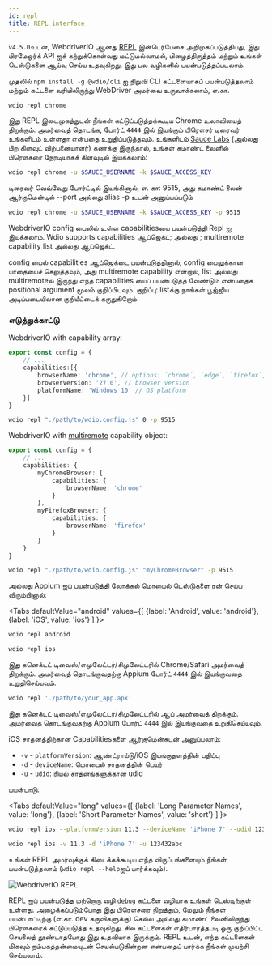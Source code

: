 ```yaml
---
id: repl
title: REPL interface
---
```


`v4.5.0`உடன், WebdriverIO ஆனது [REPL](https://en.wikipedia.org/wiki/Read%E2%80%93eval%E2%80%93print_loop) இன்டெர்பேசை அறிமுகப்படுத்தியது, இது பிரமேஒர்க் API ஐக் கற்றுக்கொள்வது மட்டுமல்லாமல், பிழைத்திருத்தம் மற்றும் உங்கள் டெஸ்டுகளை ஆய்வு செய்ய உதவுகிறது. இது பல வழிகளில் பயன்படுத்தப்படலாம்.

முதலில் `npm install -g @wdio/cli` ஐ நிறுவி CLI கட்டளையாகப் பயன்படுத்தலாம் மற்றும் கட்டளை வரியிலிருந்து WebDriver அமர்வை உருவாக்கலாம், எ.கா.

```sh
wdio repl chrome
```

இது REPL இடைமுகத்துடன் நீங்கள் கட்டுப்படுத்தக்கூடிய Chrome உலாவியைத் திறக்கும். அமர்வைத் தொடங்க, போர்ட் `4444` இல் இயங்கும் பிரௌசர் டிரைவர் உங்களிடம் உள்ளதா என்பதை உறுதிப்படுத்தவும். உங்களிடம் [Sauce Labs](https://saucelabs.com) (அல்லது பிற கிளவுட் விற்பனையாளர்) கணக்கு இருந்தால், உங்கள் கமாண்ட் லைனில் பிரௌசரை நேரடியாகக் கிளவுடில் இயக்கலாம்:

```sh
wdio repl chrome -u $SAUCE_USERNAME -k $SAUCE_ACCESS_KEY
```

டிரைவர் வெவ்வேறு போர்ட்டில் இயங்கினால், எ. கா: 9515, அது கமாண்ட் லைன் ஆர்குமென்டில் --port அல்லது alias -p உடன் அனுப்பப்படும்

```sh
wdio repl chrome -u $SAUCE_USERNAME -k $SAUCE_ACCESS_KEY -p 9515
```

WebdriverIO config பைலில் உள்ள capabilitiesயை பயன்படுத்தி Repl ஐ இயக்கலாம். Wdio supports capabilities ஆப்ஜெக்ட்; அல்லது ; multiremote capability list அல்லது ஆப்ஜெக்ட்.

config பைல் capabilities ஆப்ஜெக்டை பயன்படுத்தினால், config பைலுக்கான பாதையைச் செலுத்தவும், அது multiremote capability என்றால், list அல்லது multiremoteல் இருந்து எந்த capabilities யைப் பயன்படுத்த வேண்டும் என்பதைக positional argument மூலம் குறிப்பிடவும். குறிப்பு: listக்கு நாங்கள் பூஜ்ஜிய அடிப்படையிலான குறியீட்டைக் கருதுகிறோம்.

### எடுத்துக்காட்டு

WebdriverIO with capability array:

```ts title="wdio.conf.ts example"
export const config = {
    // ...
    capabilities:[{
        browserName: 'chrome', // options: `chrome`, `edge`, `firefox`, `safari`
        browserVersion: '27.0', // browser version
        platformName: 'Windows 10' // OS platform
    }]
}
```

```sh
wdio repl "./path/to/wdio.config.js" 0 -p 9515
```

WebdriverIO with [multiremote](https://webdriver.io/docs/multiremote/) capability object:

```ts title="wdio.conf.ts example"
export const config = {
    // ...
    capabilities: {
        myChromeBrowser: {
            capabilities: {
                browserName: 'chrome'
            }
        },
        myFirefoxBrowser: {
            capabilities: {
                browserName: 'firefox'
            }
        }
    }
}
```

```sh
wdio repl "./path/to/wdio.config.js" "myChromeBrowser" -p 9515
```

அல்லது Appium ஐப் பயன்படுத்தி லோக்கல் மொபைல் டெஸ்டுகளை ரன் செய்ய விரும்பினால்:

<Tabs
  defaultValue="android"
  values={[
    {label: 'Android', value: 'android'},
 {label: 'iOS', value: 'ios'}
 ]
}>
<TabItem value="android">

```sh
wdio repl android
```

</TabItem>
<TabItem value="ios">

```sh
wdio repl ios
```

</TabItem>
</Tabs>

இது கனெக்டட் டிவைஸ்/எமுலேட்டர்/சிமுலேட்டரில் Chrome/Safari அமர்வைத் திறக்கும். அமர்வைத் தொடங்குவதற்கு Appium போர்ட் `4444` இல் இயங்குவதை உறுதிசெய்யவும்.

```sh
wdio repl './path/to/your_app.apk'
```

இது கனெக்டட் டிவைஸ்/எமுலேட்டர்/சிமுலேட்டரில் ஆப் அமர்வைத் திறக்கும். அமர்வைத் தொடங்குவதற்கு Appium போர்ட் `4444` இல் இயங்குவதை உறுதிசெய்யவும்.

iOS சாதனத்திற்கான Capabilitiesகளை ஆர்குமென்சுடன் அனுப்பலாம்:

* `-v`      - `platformVersion`: ஆண்ட்ராய்டு/iOS இயங்குதளத்தின் பதிப்பு
* `-d`      - `deviceName`: மொபைல் சாதனத்தின் பெயர்
* `-u`      - `udid`: ரியல் சாதனங்களுக்கான udid

பயன்பாடு:

<Tabs
  defaultValue="long"
  values={[
    {label: 'Long Parameter Names', value: 'long'},
 {label: 'Short Parameter Names', value: 'short'}
 ]
}>
<TabItem value="long">

```sh
wdio repl ios --platformVersion 11.3 --deviceName 'iPhone 7' --udid 123432abc
```

</TabItem>
<TabItem value="short">

```sh
wdio repl ios -v 11.3 -d 'iPhone 7' -u 123432abc
```

</TabItem>
</Tabs>

உங்கள் REPL அமர்வுக்குக் கிடைக்கக்கூடிய எந்த விருப்பங்களையும் நீங்கள் பயன்படுத்தலாம் (`wdio repl --help`ஐப் பார்க்கவும்).

![WebdriverIO REPL](https://webdriver.io/img/repl.gif)

REPL ஐப் பயன்படுத்த மற்றொரு வழி [`debug`](/docs/api/browser/debug) கட்டளை வழியாக உங்கள் டெஸ்டிற்குள் உள்ளது. அழைக்கப்படும்போது இது பிரௌசரை நிறுத்தும், மேலும் நீங்கள் பயன்பாட்டிற்கு (எ.கா. dev கருவிகளுக்கு) செல்ல அல்லது கமாண்ட் லைனிலிருந்து பிரௌசரைக் கட்டுப்படுத்த உதவுகிறது. சில கட்டளைகள் எதிர்பார்த்தபடி ஒரு குறிப்பிட்ட செயலைத் தூண்டாதபோது இது உதவியாக இருக்கும். REPL உடன், எந்த கட்டளைகள் மிகவும் நம்பகத்தன்மையுடன் செயல்படுகின்றன என்பதைப் பார்க்க நீங்கள் முயற்சி செய்யலாம்.
